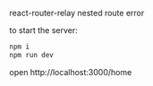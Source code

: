 react-router-relay nested route error

to start the server:

```bash
npm i
npm run dev
```

open http://localhost:3000/home
